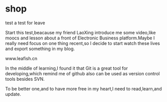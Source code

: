 # shop
test
a test for leave
<p>Start this test,beacause my friend LaoXing introduce me some video,like moocs and lesson about a front of Electronic Business platform.Maybe I really need focus on one thing recent,so I decide to start watch these lives and export something in my blog.</p>
www.leafish.cn
<p>In the middle of learning,I found it that Git is a great tool for developing,which remind me of github also can be used as  version control tools besides SVN.</p>
To be better one,and to have more free in my heart,I need to read,learn,and update.
